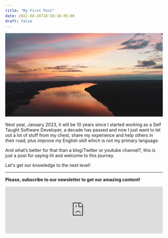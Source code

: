 ```yaml
---
title: "My First Post"
date: 2022-08-26T16:58:18-05:00
draft: false
---
```


![Alt text](my-first-post-hero.jpg "Image by https://unsplash.com/es/fotos/4FBv5ZC3cdk")

Next year, January 2023, it will be 10 years since I started working as a Self Taught Software Developer, a decade has passed and now I just want to let out a lot of stuff from my chest, share my experience and help others in their road, plus improve my English skill which is not my primary language.

And what’s better for that than a blog/Twitter or youtube channel?, this is just a post for saying Hi and welcome to this journey.

Let's get our knowledge to the next level!

---

**Please, subscribe to our newsletter to get our amazing content!** 
<br />
<iframe src="https://embeds.beehiiv.com/a73a7bea-7c89-48e9-bf8d-65554157c3d4?slim=true" data-test-id="beehiiv-embed" frameborder="0" scrolling="no" style="margin: 0; border-radius: 0px !important; background-color: transparent;" width="100%"></iframe>



